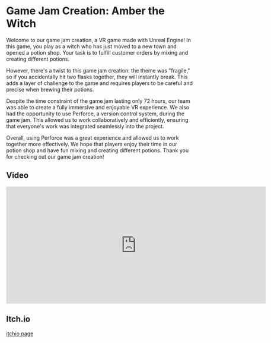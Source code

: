 # Game Jam Creation: Amber the Witch

Welcome to our game jam creation, a VR game made with Unreal Engine! In this game, you play as a witch who has just moved to a new town and opened a potion shop. Your task is to fulfill customer orders by mixing and creating different potions.

However, there's a twist to this game jam creation: the theme was "fragile," so if you accidentally hit two flasks together, they will instantly break. This adds a layer of challenge to the game and requires players to be careful and precise when brewing their potions.

Despite the time constraint of the game jam lasting only 72 hours, our team was able to create a fully immersive and enjoyable VR experience. We also had the opportunity to use Perforce, a version control system, during the game jam. This allowed us to work collaboratively and efficiently, ensuring that everyone's work was integrated seamlessly into the project.

Overall, using Perforce was a great experience and allowed us to work together more effectively. We hope that players enjoy their time in our potion shop and have fun mixing and creating different potions. Thank you for checking out our game jam creation!

## Video

<iframe width="700" height="315" src="https://www.youtube.com/embed/ZPIioBiln14" title="YouTube video player" frameborder="0" allow="accelerometer; autoplay; clipboard-write; encrypted-media; gyroscope; picture-in-picture; web-share" allowfullscreen></iframe>

## Itch.io

[itchio page](https://sixarne.itch.io/amber-the-witch)